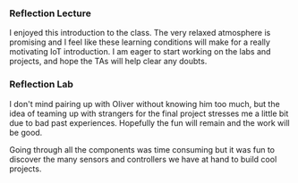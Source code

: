 ### Reflection Lecture
I enjoyed this introduction to the class. The very relaxed atmosphere is promising and I feel like these learning conditions will make for a really motivating IoT introduction. I am eager to start working on the labs and projects, and hope the TAs will help clear any doubts.

### Reflection Lab

I don't mind pairing up with Oliver without knowing him too much, but the idea of teaming up with strangers for the final project stresses me a little bit due to bad past experiences. Hopefully the fun will remain and the work will be good.

Going through all the components was time consuming but it was fun to discover the many sensors and controllers we have at hand to build cool projects.